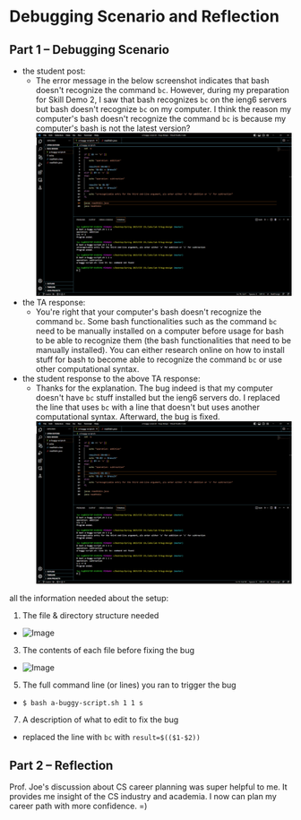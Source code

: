 # Debugging Scenario and Reflection

## Part 1 – Debugging Scenario
- the student post:
  - The error message in the below screenshot indicates that bash doesn't recognize the command `bc`. However, during my preparation for Skill Demo 2, I saw that bash recognizes `bc` on the ieng6 servers but bash doesn't recognize `bc` on my computer. I think the reason my computer's bash doesn't recognize the command `bc` is because my computer's bash is not the latest version?
    ![Image](student-screenshot.png)
- the TA response:
  - You're right that your computer's bash doesn't recognize the command `bc`. Some bash functionalities such as the command `bc` need to be manually installed on a computer before usage for bash to be able to recognize them (the bash functionalities that need to be manually installed). You can either research online on how to install stuff for bash to become able to recognize the command `bc` or use other computational syntax.
- the student response to the above TA response:
  - Thanks for the explanation. The bug indeed is that my computer doesn't have `bc` stuff installed but the ieng6 servers do. I replaced the line that uses `bc` with a line that doesn't but uses another computational syntax. Afterward, the bug is fixed.
   ![Image](corrected.png)

all the information needed about the setup:
1. The file & directory structure needed
  - ![Image]()
3. The contents of each file before fixing the bug
  - ![Image]()
5. The full command line (or lines) you ran to trigger the bug
  - `$ bash a-buggy-script.sh 1 1 s`
7. A description of what to edit to fix the bug
  - replaced the line with `bc` with `result=$(($1-$2))`

## Part 2 – Reflection
Prof. Joe's discussion about CS career planning was super helpful to me. It provides me insight of the CS industry and academia. I now can plan my career path with more confidence. =) 
